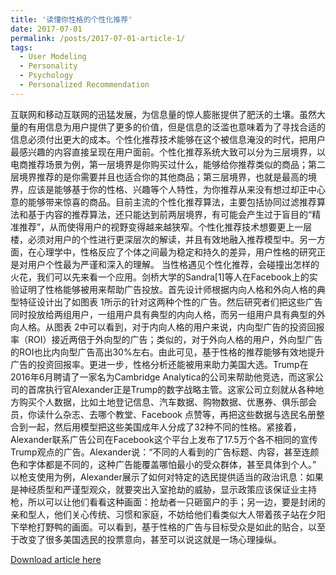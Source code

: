 ```yaml
---
title: '读懂你性格的个性化推荐'
date: 2017-07-01
permalink: /posts/2017-07-01-article-1/
tags:
  - User Modeling
  - Personality
  - Psychology
  - Personalized Recommendation
---
```


   互联网和移动互联网的迅猛发展，为信息量的惊人膨胀提供了肥沃的土壤。虽然大量的有用信息为用户提供了更多的价值，但是信息的泛滥也意味着为了寻找合适的信息必须付出更大的成本。个性化推荐技术能够在这个被信息淹没的时代，把用户最感兴趣的内容直接呈现在用户面前。个性化推荐系统大致可以分为三层境界，以电商推荐场景为例，第一层境界是你购买过什么，能够给你推荐类似的商品；第二层境界推荐的是你需要并且也适合你的其他商品；第三层境界，也就是最高的境界，应该是能够基于你的性格、兴趣等个人特性，为你推荐从来没有想过却正中心意的能够带来惊喜的商品。目前主流的个性化推荐算法，主要包括协同过滤推荐算法和基于内容的推荐算法，还只能达到前两层境界，有可能会产生过于盲目的“精准推荐”，从而使得用户的视野变得越来越狭窄。个性化推荐技术想要更上一层楼，必须对用户的个性进行更深层次的解读，并且有效地融入推荐模型中。另一方面，在心理学中，性格反应了个体之间最为稳定和持久的差异，用户性格的研究正是对用户个性最为严谨和深入的理解。
   当性格遇见个性化推荐，会碰撞出怎样的火花，我们可以先来看一个应用。剑桥大学的Sandra[1]等人在Facebook上的实验证明了性格能够被用来帮助广告投放。首先设计师根据内向人格和外向人格的典型特征设计出了如图表 1所示的针对这两种个性的广告。然后研究者们把这些广告同时投放给两组用户，一组用户具有典型的内向人格，而另一组用户具有典型的外向人格。从图表 2中可以看到，对于内向人格的用户来说，内向型广告的投资回报率（ROI）接近两倍于外向型的广告；类似的，对于外向人格的用户，外向型广告的ROI也比内向型广告高出30%左右。由此可见，基于性格的推荐能够有效地提升广告的投资回报率。更进一步，性格分析还能被用来助力美国大选。Trump在2016年6月聘请了一家名为Cambridge Analytica的公司来帮助他竞选，而这家公司的首席执行官Alexander正是Trump的数字战略主管。这家公司立刻就从各种地方购买个人数据，比如土地登记信息、汽车数据、购物数据、优惠券、俱乐部会员，你读什么杂志、去哪个教堂、Facebook 点赞等，再把这些数据与选民名册整合到一起，然后用模型把这些美国成年人分成了32种不同的性格。紧接着，Alexander联系广告公司在Facebook这个平台上发布了17.5万个各不相同的宣传Trump观点的广告。Alexander说：“不同的人看到的广告标题、内容，甚至连颜色和字体都是不同的，这种广告能覆盖哪怕最小的受众群体，甚至具体到个人。” 以枪支使用为例，Alexander展示了如何对特定的选民提供适当的政治讯息：如果是神经质型和严谨型观众，就要突出入室抢劫的威胁，显示政策应该保证业主持枪，所以可以让他们看看这种画面：抢劫者一只砸窗户的手；另一边，要是封闭的亲和型人，他们关心传统、习惯和家庭，不妨给他们看类似大人带着孩子站在夕阳下举枪打野鸭的画面。可以看到，基于性格的广告与目标受众是如此的贴合，以至于改变了很多美国选民的投票意向，甚至可以说这就是一场心理操纵。


[Download article here](https://zhfzhmsra.github.io/files/2017_ai_personality_rec.pdf)